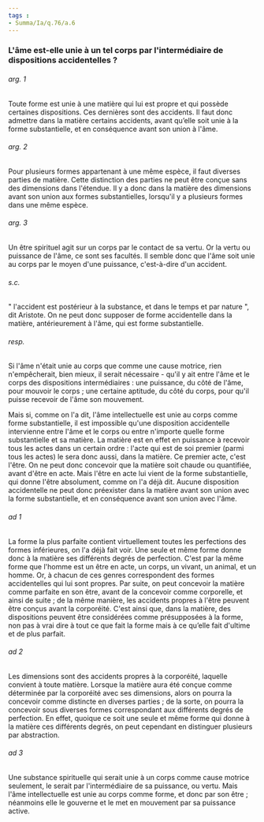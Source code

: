 ```yaml
---
tags : 
- Summa/Ia/q.76/a.6
---
```


### L'âme est-elle unie à un tel corps par l'intermédiaire de dispositions accidentelles ?



###### arg. 1
Toute forme est unie à une matière qui lui est propre et qui possède certaines dispositions. Ces dernières sont des accidents. Il faut donc admettre dans la matière certains accidents, avant qu’elle soit unie à la forme substantielle, et en conséquence avant son union à l'âme. 

###### arg. 2
Pour plusieurs formes appartenant à une même espèce, il faut diverses parties de matière. Cette distinction des parties ne peut être conçue sans des dimensions dans l'étendue. Il y a donc dans la matière des dimensions avant son union aux formes substantielles, lorsqu'il y a plusieurs formes dans une même espèce. 

###### arg. 3
Un être spirituel agit sur un corps par le contact de sa vertu. Or la vertu ou puissance de l'âme, ce sont ses facultés. Il semble donc que l'âme soit unie au corps par le moyen d'une puissance, c'est-à-dire d'un accident. 

###### s.c.
" l'accident est postérieur à la substance, et dans le temps et par nature ", dit Aristote. On ne peut donc supposer de forme accidentelle dans la matière, antérieurement à l'âme, qui est forme substantielle. 

###### resp.
Si l'âme n'était unie au corps que comme une cause motrice, rien n'empêcherait, bien mieux, il serait nécessaire - qu'il y ait entre l'âme et le corps des dispositions intermédiaires : une puissance, du côté de l'âme, pour mouvoir le corps ; une certaine aptitude, du côté du corps, pour qu'il puisse recevoir de l'âme son mouvement. 

Mais si, comme on l'a dit, l'âme intellectuelle est unie au corps comme forme substantielle, il est impossible qu'une disposition accidentelle intervienne entre l'âme et le corps ou entre n'importe quelle forme substantielle et sa matière. La matière est en effet en puissance à recevoir tous les actes dans un certain ordre : l'acte qui est de soi premier (parmi tous les actes) le sera donc aussi, dans la matière. Ce premier acte, c'est l'être. On ne peut donc concevoir que la matière soit chaude ou quantifiée, avant d'être en acte. Mais l'être en acte lui vient de la forme substantielle, qui donne l'être absolument, comme on l'a déjà dit. Aucune disposition accidentelle ne peut donc préexister dans la matière avant son union avec la forme substantielle, et en conséquence avant son union avec l'âme. 

###### ad 1
La forme la plus parfaite contient virtuellement toutes les perfections des formes inférieures, on l'a déjà fait voir. Une seule et même forme donne donc à la matière ses différents degrés de perfection. C'est par la même forme que l'homme est un être en acte, un corps, un vivant, un animal, et un homme. Or, à chacun de ces genres correspondent des formes accidentelles qui lui sont propres. Par suite, on peut concevoir la matière comme parfaite en son être, avant de la concevoir comme corporelle, et ainsi de suite ; de la même manière, les accidents propres à l'être peuvent être conçus avant la corporéité. C'est ainsi que, dans la matière, des dispositions peuvent être considérées comme présupposées à la forme, non pas à vrai dire à tout ce que fait la forme mais à ce qu’elle fait d'ultime et de plus parfait. 

###### ad 2
Les dimensions sont des accidents propres à la corporéité, laquelle convient à toute matière. Lorsque la matière aura été conçue comme déterminée par la corporéité avec ses dimensions, alors on pourra la concevoir comme distincte en diverses parties ; de la sorte, on pourra la concevoir sous diverses formes correspondant aux différents degrés de perfection. En effet, quoique ce soit une seule et même forme qui donne à la matière ces différents degrés, on peut cependant en distinguer plusieurs par abstraction. 

###### ad 3
Une substance spirituelle qui serait unie à un corps comme cause motrice seulement, le serait par l'intermédiaire de sa puissance, ou vertu. Mais l'âme intellectuelle est unie au corps comme forme, et donc par son être ; néanmoins elle le gouverne et le met en mouvement par sa puissance active. 

